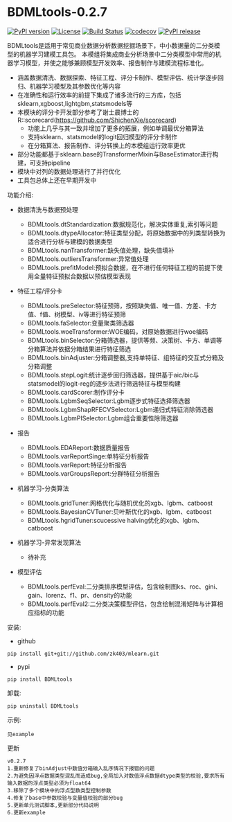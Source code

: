 # BDMLtools-0.2.7

[![PyPI version](https://img.shields.io/pypi/pyversions/BDMLtools.svg)](https://pypi.python.org/pypi/BDMLtools)
[![License](https://img.shields.io/github/license/zk403/mlearn)](https://github.com/zk403/mlearn/blob/master/LICENSE)
[![Build Status](https://github.com/zk403/mlearn/actions/workflows/python-test.yml/badge.svg)](https://github.com/zk403/mlearn/actions/workflows/python-test.yml)
[![codecov](https://codecov.io/gh/zk403/mlearn/main/graphs/badge.svg)](https://app.codecov.io/gh/zk403/mlearn)
[![PyPI release](https://img.shields.io/pypi/v/BDMLtools.svg)](https://pypi.python.org/pypi/BDMLtools)


BDMLtools是适用于常见商业数据分析数据挖掘场景下，中小数据量的二分类模型的机器学习建模工具包。
本模组将集成商业分析场景中二分类模型中常用的机器学习模型，并使之能够兼顾模型开发效率、报告制作与建模流程标准化。

+ 涵盖数据清洗、数据探索、特征工程、评分卡制作、模型评估、统计学逐步回归、机器学习模型及其参数优化等内容
+ 在准确性和运行效率的前提下集成了诸多流行的三方库，包括sklearn,xgboost,lightgbm,statsmodels等
+ 本模块的评分卡开发部分参考了谢士晨博士的R::scorecard(https://github.com/ShichenXie/scorecard)
    - 功能上几乎与其一致并增加了更多的拓展，例如单调最优分箱算法
    - 支持sklearn、statsmodel的logit回归模型的评分卡制作
    - 在分箱算法、报告制作、评分转换上的本模组运行效率更优  
+ 部分功能都基于sklearn.base的TransformerMixin与BaseEstimator进行构建，可支持pipeline
+ 模块中对列的数据处理进行了并行优化
+ 工具包总体上还在早期开发中

功能介绍:

+ 数据清洗与数据预处理

    - BDMLtools.dtStandardization:数据规范化，解决实体重复,索引等问题
    - BDMLtools.dtypeAllocator:特征类型分配，将原始数据中的列类型转换为适合进行分析与建模的数据类型
    - BDMLtools.nanTransformer:缺失值处理，缺失值填补
    - BDMLtools.outliersTransformer:异常值处理
    - BDMLtools.prefitModel:预拟合数据，在不进行任何特征工程的前提下使用全量特征预拟合数据以预估模型表现

+ 特征工程/评分卡

    - BDMLtools.preSelector:特征预筛，按照缺失值、唯一值、方差、卡方值、f值、树模型、iv等进行特征预筛
    - BDMLtools.faSelector:变量聚类筛选器
    - BDMLtools.woeTransformer:WOE编码，对原始数据进行woe编码
    - BDMLtools.binSelector:分箱筛选器，提供等频、决策树、卡方、单调等分箱算法并依据分箱结果进行特征筛选
    - BDMLtools.binAdjuster:分箱调整器,支持单特征、组特征的交互式分箱及分箱调整
    - BDMLtools.stepLogit:统计逐步回归筛选器，提供基于aic/bic与statsmodel的logit-reg的逐步法进行筛选特征与模型构建
    - BDMLtools.cardScorer:制作评分卡
    - BDMLtools.LgbmSeqSelector:Lgbm逐步式特征选择筛选器
    - BDMLtools.LgbmShapRFECVSelector:Lgbm递归式特征消除筛选器
    - BDMLtools.LgbmPISelector:Lgbm组合重要性除筛选器
    
+ 报告

    - BDMLtools.EDAReport:数据质量报告
    - BDMLtools.varReportSinge:单特征分析报告 
    - BDMLtools.varReport:特征分析报告
    - BDMLtools.varGroupsReport:分群特征分析报告


+ 机器学习-分类算法

    - BDMLtools.gridTuner:网格优化与随机优化的xgb、lgbm、catboost
    - BDMLtools.BayesianCVTuner:贝叶斯优化的xgb、lgbm、catboost
    - BDMLtools.hgridTuner:scucessive halving优化的xgb、lgbm、catboost

+ 机器学习-异常发现算法
    - 待补充
    
    
+ 模型评估 
    - BDMLtools.perfEval:二分类排序模型评估，包含绘制图ks、roc、gini、gain、lorenz、f1、pr、density的功能
    - BDMLtools.perfEval2:二分类决策模型评估，包含绘制混淆矩阵与计算相应指标的功能
    
安装: 

+ github

```
pip install git+git://github.com/zk403/mlearn.git
```

+ pypi

```
pip install BDMLtools
```

卸载: 

```
pip uninstall BDMLtools
```

示例:

```
见example
```

更新

```
v0.2.7
1.重新修复了binAdjust中数值分箱输入乱序情况下报错的问题
2.为避免因浮点数据类型混乱而造成bug,全局加入对数值浮点数据dtype类型的校验,要求所有输入数据的浮点类型必须为float64
3.移除了多个模块中的浮点型数类型控制参数
4.修复了base中参数校验与变量值校验的部分bug
5.更新单元测试脚本,更新部分代码说明
6.更新example
```